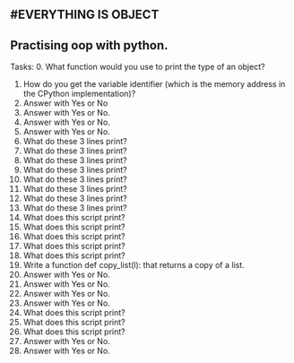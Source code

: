 #EVERYTHING IS OBJECT
------------------------------------------------
__Practising oop with python.__
--------------------------------------------------
Tasks:
0. What function would you use to print the type of an object?
1. How do you get the variable identifier (which is the memory address in the CPython implementation)?
2. Answer with Yes or No
3. Answer with Yes or No.
4. Answer with Yes or No.
5. Answer with Yes or No.
6. What do these 3 lines print?
7. What do these 3 lines print?
8. What do these 3 lines print?
9. What do these 3 lines print?
10. What do these 3 lines print?
11. What do these 3 lines print?
12. What do these 3 lines print?
13. What do these 3 lines print?
14. What does this script print?
15. What does this script print?
16. What does this script print?
17. What does this script print?
18. What does this script print?
19. Write a function def copy_list(l): that returns a copy of a list.
20. Answer with Yes or No.
21. Answer with Yes or No.
22. Answer with Yes or No.
23. Answer with Yes or No.
24. What does this script print?
25. What does this script print?
26. What does this script print?
27. Answer with Yes or No.
28. Answer with Yes or No.
